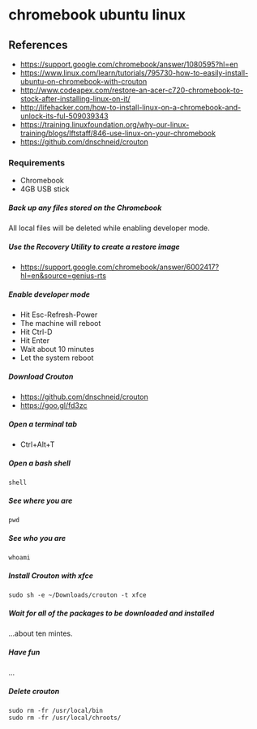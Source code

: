 # chromebook ubuntu linux

## References
* https://support.google.com/chromebook/answer/1080595?hl=en
* https://www.linux.com/learn/tutorials/795730-how-to-easily-install-ubuntu-on-chromebook-with-crouton
* http://www.codeapex.com/restore-an-acer-c720-chromebook-to-stock-after-installing-linux-on-it/
* http://lifehacker.com/how-to-install-linux-on-a-chromebook-and-unlock-its-ful-509039343
* https://training.linuxfoundation.org/why-our-linux-training/blogs/lftstaff/846-use-linux-on-your-chromebook
* https://github.com/dnschneid/crouton

### Requirements
* Chromebook
* 4GB USB stick

##### Back up any files stored on the Chromebook
All local files will be deleted while enabling developer mode.

##### Use the Recovery Utility to create a restore image
* https://support.google.com/chromebook/answer/6002417?hl=en&source=genius-rts

##### Enable developer mode
* Hit Esc-Refresh-Power
* The machine will reboot
* Hit Ctrl-D
* Hit Enter
* Wait about 10 minutes
* Let the system reboot

##### Download Crouton 
* https://github.com/dnschneid/crouton
* https://goo.gl/fd3zc

##### Open a terminal tab
* Ctrl+Alt+T

##### Open a bash shell
```
shell
```
##### See where you are
```
pwd
```

##### See who you are
```
whoami
```

##### Install Crouton with xfce
```
sudo sh -e ~/Downloads/crouton -t xfce
```

##### Wait for all of the packages to be downloaded and installed
...about ten mintes.

##### Have fun
...

##### Delete crouton
```
sudo rm -fr /usr/local/bin
sudo rm -fr /usr/local/chroots/
```
